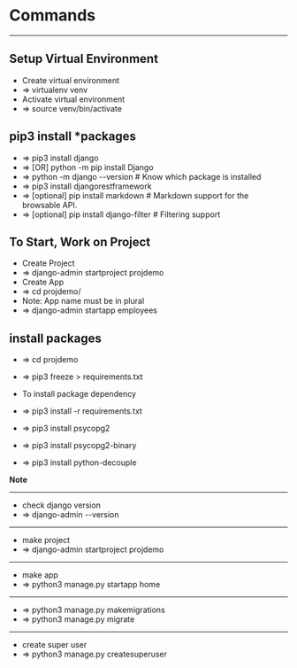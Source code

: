 # Commands

---
## Setup Virtual Environment
- Create virtual environment 
- => virtualenv venv
- Activate virtual environment 
- => source venv/bin/activate

## pip3 install *packages
- => pip3 install django
- => [OR] python -m pip install Django
- => python -m django --version # Know which package is installed
- => pip3 install djangorestframework
- => [optional] pip install markdown       # Markdown support for the browsable API.
- => [optional] pip install django-filter  # Filtering support

## To Start, Work on Project 
- Create Project
- => django-admin startproject projdemo
- Create App
- => cd projdemo/
- Note: App name must be in plural
- => django-admin startapp employees

## install packages
- => cd projdemo
- => pip3 freeze > requirements.txt
- To install package dependency
- => pip3 install -r requirements.txt

- => pip3 install psycopg2
- => pip3 install psycopg2-binary
- => pip3 install python-decouple


**Note**

---
- check django version
- => django-admin --version

---
- make project
- => django-admin startproject projdemo

---
- make app
- => python3 manage.py startapp home

---
- => python3 manage.py makemigrations
- => python3 manage.py migrate

---
- create super user
- => python3 manage.py createsuperuser

